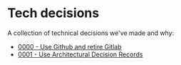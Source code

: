 # Tech decisions

A collection of technical decisions we've made and why:

- [0000 - Use Github and retire Gitlab](0000-use-github-and-retire-gitlab.md)
- [0001 - Use Architectural Decision Records](0001-use-architectural-decision-records.md)
